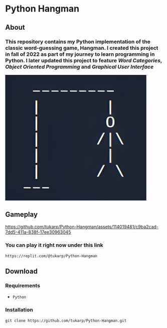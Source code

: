 # Python Hangman

## About

### This repository contains my Python implementation of the classic word-guessing game, Hangman. I created this project in fall of 2022 as part of my journey to learn programming in Python. I later updated this project to feature *Word Categories*, *Object Oriented Programming* and *Graphical User Interface*

<img src="https://github.com/tukarp/Hangman/blob/main/Images/Hangman.png" width="450" height="400"> 

## Gameplay

https://github.com/tukarp/Python-Hangman/assets/114019481/c9ba2cad-7dd5-411a-838f-17ee30963045

### You can play it right now under this link

```
https://replit.com/@tukarp/Python-Hangman
```

## Download

### Requirements

- ```Python```

### Installation

```
git clone https://github.com/tukarp/Python-Hangman.git
```
